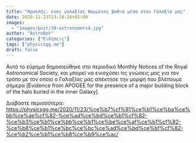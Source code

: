 ```yaml
---
title: "Ηρακλής: ένας γαλαξίας θαμμένος βαθιά μέσα στον Γαλαξία μας"
date: 2020-11-23T13:18:26+01:00
images:
  - "images/post/30-astronomersd.jpg"
author: "AstroBot"
categories: ["Ειδήσεις"]
tags: ["physicsgg.me"]
draft: false
---
```


Αυτό το εύρημα δημοσιεύθηκε στο περιοδικό Monthly Notices of the Royal Astronomical Society, και μπορεί να ενισχύσει τις γνώσεις μας για τον τρόπο με τον οποίο ο Γαλαξίας μας απέκτησε την μορφή που βλέπουμε σήμερα [Evidence from APOGEE for the presence of a major building block of the halo buried in the inner Galaxy].

Διαβάστε περισσότερα: https://physicsgg.me/2020/11/23/%ce%b7%cf%81%ce%b1%ce%ba%ce%bb%ce%ae%cf%82-%ce%ad%ce%bd%ce%b1%cf%82-%ce%b3%ce%b1%ce%bb%ce%b1%ce%be%ce%af%ce%b1%cf%82-%ce%b8%ce%b1%ce%bc%ce%bc%ce%ad%ce%bd%ce%bf%cf%82-%ce%b2%ce%b1%ce%b8%ce%b9%ce%ac/
